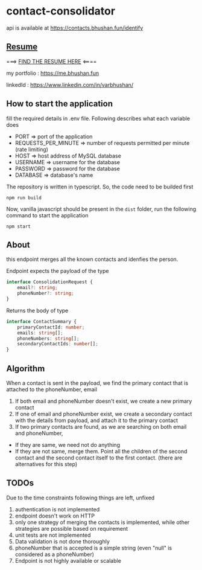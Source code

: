# contact-consolidator
api is available at https://contacts.bhushan.fun/identify 


## [Resume](https://static1.squarespace.com/static/61348fef18bf592751921431/t/62f56a3a8fd1f456674ab2a5/1660300481646/resume-12-08-2022.pdf)

===> [FIND THE RESUME HERE](https://static1.squarespace.com/static/61348fef18bf592751921431/t/62f56a3a8fd1f456674ab2a5/1660300481646/resume-12-08-2022.pdf) <====

my portfolio : https://me.bhushan.fun

linkedId : https://www.linkedin.com/in/varbhushan/

## How to start the application

fill the required details in .env file. Following describes what each variable does
* PORT => port of the application
* REQUESTS_PER_MINUTE => number of requests permitted per minute (rate limiting)
* HOST => host address of MySQL database
* USERNAME => username for the database
* PASSWORD => password for the database
* DATABASE => database's name

The repository is written in typescript. So, the code need to be builded first

```
npm run build
```

Now, vanilla javascript should be present in the `dist` folder, run the following command to start the application
```
npm start
```

## About
this endpoint merges all the known contacts and idenfies the person.

Endpoint expects the payload of the type 

```typescript
interface ConsolidationRequest {
    email?: string;
    phoneNumber?: string;
}
```

Returns the body of type
```typescript
interface ContactSummary {
    primaryContactId: number;
    emails: string[];
    phoneNumbers: string[];
    secondaryContactIds: number[];
}
```

## Algorithm
When a contact is sent in the payload, we find the primary contact that is attached to the phoneNumber, email
1. If both email and phoneNumber doesn't exist, we create a new primary contact
2. If one of email and phoneNumber exist, we create a secondary contact with the details from payload, and attach it to the primary contact
3. If two primary contacts are found, as we are searching on both email and phoneNumber,
 * If they are same, we need not do anything
 * If they are not same, merge them. Point all the children of the second contact and the second contact itself to the first contact. (there are alternatives for this step)


## TODOs
Due to the time constraints following things are left, unfixed
1. authentication is not implemented
2. endpoint doesn't work on HTTP
3. only one strategy of merging the contacts is implemented, while other strategies are possible based on requirement
4. unit tests are not implemented
5. Data validation is not done thoroughly
6. phoneNumber that is accepted is a simple string (even "null" is considered as a phoneNumber)
7. Endpoint is not highly available or scalable

